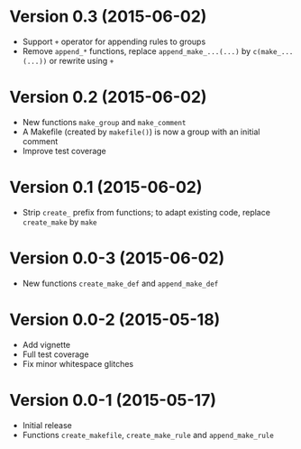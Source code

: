 Version 0.3 (2015-06-02)
===

- Support `+` operator for appending rules to groups
- Remove `append_*` functions, replace `append_make_...(...)` by `c(make_...(...))` or rewrite using `+`

Version 0.2 (2015-06-02)
===

- New functions `make_group` and `make_comment`
- A Makefile (created by `makefile()`) is now a group with an initial comment
- Improve test coverage

Version 0.1 (2015-06-02)
===

- Strip `create_` prefix from functions; to adapt existing code, replace `create_make` by `make`

Version 0.0-3 (2015-06-02)
===

- New functions `create_make_def` and `append_make_def`

Version 0.0-2 (2015-05-18)
===

- Add vignette
- Full test coverage
- Fix minor whitespace glitches

Version 0.0-1 (2015-05-17)
===

- Initial release
- Functions `create_makefile`, `create_make_rule` and `append_make_rule`
